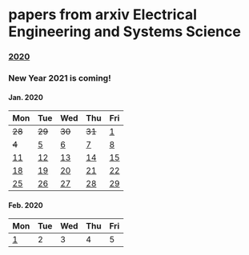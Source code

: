 # papers from arxiv Electrical Engineering and Systems Science

### [2020](2020.md)

### New Year 2021 is coming!

#### Jan. 2020
| Mon                           | Tue                           | Wed                           | Thu                           | Fri                           |
| ----------------------------- | ----------------------------- | ----------------------------- | ----------------------------- | ----------------------------- |
~~28~~ | ~~29~~ | ~~30~~ | ~~31~~ | [1](2021/202101/20210101.md) |
~~4~~ | [5](2021/202101/20210105.md) | [6](2021/202101/20210106.md) | [7](2021/202101/20210107.md) | [8](2021/202101/20210108.md) |
[11](2021/202101/20210111.md) | [12](2021/202101/20210112.md) | [13](2021/202101/20210113.md) | [14](2021/202101/20210114.md) | [15](2021/202101/20210115.md) |
[18](2021/202101/20210118.md) | [19](2021/202101/20210119.md) | [20](2021/202101/20210120.md) | [21](2021/202101/20210121.md) | [22](2021/202101/20210122.md) |
[25](2021/202101/20210125.md) | [26](2021/202101/20210126.md) | [27](2021/202101/20210127.md) | [28](2021/202101/20210128.md) | [29](2021/202101/20210129.md) |


#### Feb. 2020
| Mon                           | Tue                           | Wed                           | Thu                           | Fri                           |
| ----------------------------- | ----------------------------- | ----------------------------- | ----------------------------- | ----------------------------- |
[1](2021/202102/20210201.md) | 2 | 3 | 4 | 5 |